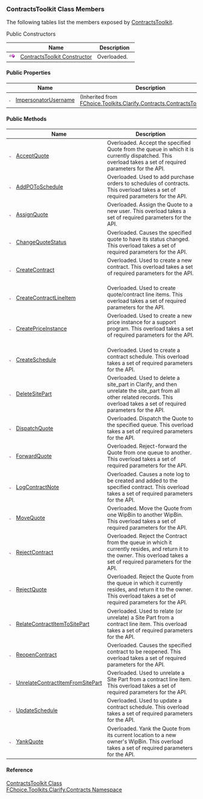 ﻿### ContractsToolkit Class Members

The following tables list the members exposed by [ContractsToolkit](FChoice.Toolkits.Clarify~FChoice.Toolkits.Clarify.Contracts.ContractsToolkit.md).

Public Constructors

|   | Name | Description |
| --- | --- | --- |
| ![Public Constructor](dotnetimages/publicConstructor.png) | [ContractsToolkit Constructor](FChoice.Toolkits.Clarify~FChoice.Toolkits.Clarify.Contracts.ContractsToolkit~_ctor.md) | Overloaded.    |



#### Public Properties

|   | Name | Description |
| --- | --- | --- |
| ![Public Property](dotnetimages/publicProperty.png) | [ImpersonatorUsername](FChoice.Toolkits.Clarify~FChoice.Toolkits.Clarify.Contracts.ContractsToolkitBase~ImpersonatorUsername.md) | (Inherited from [FChoice.Toolkits.Clarify.Contracts.ContractsToolkitBase](FChoice.Toolkits.Clarify~FChoice.Toolkits.Clarify.Contracts.ContractsToolkitBase.md)) |



#### Public Methods

|   | Name | Description |
| --- | --- | --- |
| ![Public Method](dotnetimages/publicMethod.png) | [AcceptQuote](FChoice.Toolkits.Clarify~FChoice.Toolkits.Clarify.Contracts.ContractsToolkit~AcceptQuote.md) | Overloaded. Accept the specified Quote from the queue in which it is currently dispatched. This overload takes a set of required parameters for the API.   |
| ![Public Method](dotnetimages/publicMethod.png) | [AddPOToSchedule](FChoice.Toolkits.Clarify~FChoice.Toolkits.Clarify.Contracts.ContractsToolkit~AddPOToSchedule.md) | Overloaded. Used to add purchase orders to schedules of contracts. This overload takes a set of required parameters for the API.   |
| ![Public Method](dotnetimages/publicMethod.png) | [AssignQuote](FChoice.Toolkits.Clarify~FChoice.Toolkits.Clarify.Contracts.ContractsToolkit~AssignQuote.md) | Overloaded. Assign the Quote to a new user. This overload takes a set of required parameters for the API.   |
| ![Public Method](dotnetimages/publicMethod.png) | [ChangeQuoteStatus](FChoice.Toolkits.Clarify~FChoice.Toolkits.Clarify.Contracts.ContractsToolkit~ChangeQuoteStatus.md) | Overloaded. Causes the specified quote to have its status changed. This overload takes a set of required parameters for the API.   |
| ![Public Method](dotnetimages/publicMethod.png) | [CreateContract](FChoice.Toolkits.Clarify~FChoice.Toolkits.Clarify.Contracts.ContractsToolkit~CreateContract.md) | Overloaded. Used to create a new contract. This overload takes a set of required parameters for the API.   |
| ![Public Method](dotnetimages/publicMethod.png) | [CreateContractLineItem](FChoice.Toolkits.Clarify~FChoice.Toolkits.Clarify.Contracts.ContractsToolkit~CreateContractLineItem.md) | Overloaded. Used to create quote/contract line items. This overload takes a set of required parameters for the API.   |
| ![Public Method](dotnetimages/publicMethod.png) | [CreatePriceInstance](FChoice.Toolkits.Clarify~FChoice.Toolkits.Clarify.Contracts.ContractsToolkit~CreatePriceInstance.md) | Overloaded. Used to create a new price instance for a support program. This overload takes a set of required parameters for the API.   |
| ![Public Method](dotnetimages/publicMethod.png) | [CreateSchedule](FChoice.Toolkits.Clarify~FChoice.Toolkits.Clarify.Contracts.ContractsToolkit~CreateSchedule.md) | Overloaded. Used to create a contract schedule. This overload takes a set of required parameters for the API.   |
| ![Public Method](dotnetimages/publicMethod.png) | [DeleteSitePart](FChoice.Toolkits.Clarify~FChoice.Toolkits.Clarify.Contracts.ContractsToolkit~DeleteSitePart.md) | Overloaded. Used to delete a site_part in Clarify, and then unrelate the site_part from all other related records. This overload takes a set of required parameters for the API.   |
| ![Public Method](dotnetimages/publicMethod.png) | [DispatchQuote](FChoice.Toolkits.Clarify~FChoice.Toolkits.Clarify.Contracts.ContractsToolkit~DispatchQuote.md) | Overloaded. Dispatch the Quote to the specified queue. This overload takes a set of required parameters for the API.   |
| ![Public Method](dotnetimages/publicMethod.png) | [ForwardQuote](FChoice.Toolkits.Clarify~FChoice.Toolkits.Clarify.Contracts.ContractsToolkit~ForwardQuote.md) | Overloaded. Reject-forward the Quote from one queue to another. This overload takes a set of required parameters for the API.   |
| ![Public Method](dotnetimages/publicMethod.png) | [LogContractNote](FChoice.Toolkits.Clarify~FChoice.Toolkits.Clarify.Contracts.ContractsToolkit~LogContractNote.md) | Overloaded. Causes a note log to be created and added to the specified contract. This overload takes a set of required parameters for the API.   |
| ![Public Method](dotnetimages/publicMethod.png) | [MoveQuote](FChoice.Toolkits.Clarify~FChoice.Toolkits.Clarify.Contracts.ContractsToolkit~MoveQuote.md) | Overloaded. Move the Quote from one WipBin to another WipBin. This overload takes a set of required parameters for the API.   |
| ![Public Method](dotnetimages/publicMethod.png) | [RejectContract](FChoice.Toolkits.Clarify~FChoice.Toolkits.Clarify.Contracts.ContractsToolkit~RejectContract.md) | Overloaded. Reject the Contract from the queue in which it currently resides, and return it to the owner. This overload takes a set of required parameters for the API.   |
| ![Public Method](dotnetimages/publicMethod.png) | [RejectQuote](FChoice.Toolkits.Clarify~FChoice.Toolkits.Clarify.Contracts.ContractsToolkit~RejectQuote.md) | Overloaded. Reject the Quote from the queue in which it currently resides, and return it to the owner. This overload takes a set of required parameters for the API.   |
| ![Public Method](dotnetimages/publicMethod.png) | [RelateContractItemToSitePart](FChoice.Toolkits.Clarify~FChoice.Toolkits.Clarify.Contracts.ContractsToolkit~RelateContractItemToSitePart.md) | Overloaded. Used to relate (or unrelate) a Site Part from a contract line item. This overload takes a set of required parameters for the API.   |
| ![Public Method](dotnetimages/publicMethod.png) | [ReopenContract](FChoice.Toolkits.Clarify~FChoice.Toolkits.Clarify.Contracts.ContractsToolkit~ReopenContract.md) | Overloaded. Causes the specified contract to be reopened. This overload takes a set of required parameters for the API.   |
| ![Public Method](dotnetimages/publicMethod.png) | [UnrelateContractItemFromSitePart](FChoice.Toolkits.Clarify~FChoice.Toolkits.Clarify.Contracts.ContractsToolkit~UnrelateContractItemFromSitePart.md) | Overloaded. Used to unrelate a Site Part from a contract line item. This overload takes a set of required parameters for the API.   |
| ![Public Method](dotnetimages/publicMethod.png) | [UpdateSchedule](FChoice.Toolkits.Clarify~FChoice.Toolkits.Clarify.Contracts.ContractsToolkit~UpdateSchedule.md) | Overloaded. Used to update a contract schedule. This overload takes a set of required parameters for the API.   |
| ![Public Method](dotnetimages/publicMethod.png) | [YankQuote](FChoice.Toolkits.Clarify~FChoice.Toolkits.Clarify.Contracts.ContractsToolkit~YankQuote.md) | Overloaded. Yank the Quote from its current location to a new owner's WipBin. This overload takes a set of required parameters for the API.   |





#### Reference

[ContractsToolkit Class](FChoice.Toolkits.Clarify~FChoice.Toolkits.Clarify.Contracts.ContractsToolkit.md)  
[FChoice.Toolkits.Clarify.Contracts Namespace](FChoice.Toolkits.Clarify~FChoice.Toolkits.Clarify.Contracts_namespace.md)
